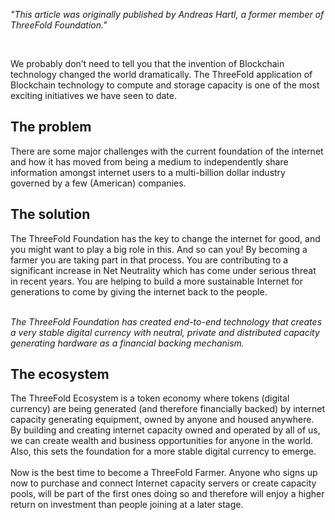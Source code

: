*"This article was originally published by Andreas Hartl, a former member of ThreeFold Foundation."*

<br>

We probably don’t need to tell you that the invention of Blockchain technology changed the world dramatically. The ThreeFold application of Blockchain technology to compute and storage capacity is one of the most exciting initiatives we have seen to date.

## The problem

There are some major challenges with the current foundation of the internet and how it has moved from being a medium to independently share information amongst internet users to a multi-billion dollar industry governed by a few (American) companies.

## The solution

The ThreeFold Foundation has the key to change the internet for good, and you might want to play a big role in this. And so can you! By becoming a farmer you are taking part in that process. You are contributing to a significant increase in Net Neutrality which has come under serious threat in recent years. You are helping to build a more sustainable Internet for generations to come by giving the internet back to the people.
<br/>
<br/>

_The ThreeFold Foundation has created end-to-end technology that creates a very stable digital currency with neutral, private and distributed capacity generating hardware as a financial backing mechanism._

## The ecosystem
The ThreeFold Ecosystem is a token economy where tokens (digital currency) are being generated (and therefore financially backed) by internet capacity generating equipment, owned by anyone and housed anywhere. By building and creating internet capacity owned and operated by all of us, we can create wealth and business opportunities for anyone in the world. Also, this sets the foundation for a more stable digital currency to emerge.
<br/>
<br/>
Now is the best time to become a ThreeFold Farmer. Anyone who signs up now to purchase and connect Internet capacity servers or create capacity pools, will be part of the first ones doing so and therefore will enjoy a higher return on investment than people joining at a later stage.